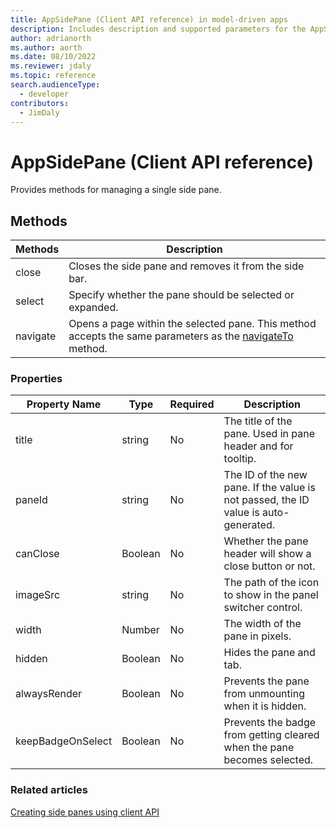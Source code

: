 ```yaml
---
title: AppSidePane (Client API reference) in model-driven apps
description: Includes description and supported parameters for the AppSidePane method.
author: adrianorth
ms.author: aorth
ms.date: 08/10/2022
ms.reviewer: jdaly
ms.topic: reference
search.audienceType: 
  - developer
contributors:
  - JimDaly
---
```

# AppSidePane (Client API reference)

Provides methods for managing a single side pane.

## Methods

|Methods|Description|
|--------|----------|
|close|Closes the side pane and removes it from the side bar.|
|select|Specify whether the pane should be selected or expanded.|
|navigate|Opens a page within the selected pane. This method accepts the same parameters as the [navigateTo](Xrm-Navigation/navigateTo.md) method.|

### Properties

|Property Name| Type| Required|Description|
|-------------|------|---------|------------|
|title|string|No|The title of the pane. Used in pane header and for tooltip.|
|paneId|string|No| The ID of the new pane. If the value is not passed, the ID value is auto-generated.|
|canClose|Boolean|No| Whether the pane header will show a close button or not.|
|imageSrc|string|No| The path of the icon to show in the panel switcher control.|
|width|Number|No| The width of the pane in pixels.|
|hidden|Boolean|No| Hides the pane and tab.|
|alwaysRender|Boolean| No|Prevents the pane from unmounting when it is hidden.|
|keepBadgeOnSelect|Boolean|No| Prevents the badge from getting cleared when the pane becomes selected.|


### Related articles

[Creating side panes using client API](../create-app-side-panes.md)
